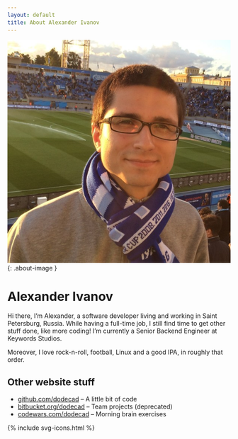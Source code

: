 ```yaml
---
layout: default
title: About Alexander Ivanov
---
```

![cassette](/images/photo.jpg){: .about-image }

<h1>Alexander Ivanov</h1>

<div class="row-fluid">
	<p>
		Hi there, I’m Alexander, a software developer living and working in Saint Petersburg, Russia.
		While having a full-time job, I still find time to get other stuff done, like more coding!
		I’m currently a Senior Backend Engineer at Keywords Studios.
	</p>
	<p>
		Moreover, I love rock-n-roll, football, Linux and a good IPA, in roughly that order.
	</p>
</div>

## Other website stuff

* [github.com/dodecad](https://github.com/dodecad) – A little bit of code
* [bitbucket.org/dodecad](https://bitbucket.org/dodecad) – Team projects (deprecated)
* [codewars.com/dodecad](https://codewars.com/users/dodecad) – Morning brain exercises

<div class="contacts">
	{% include svg-icons.html %}
</div>
